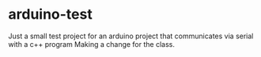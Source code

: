 # arduino-test
Just a small test project for an arduino project that communicates via serial with a c++ program
Making a change for the class.

